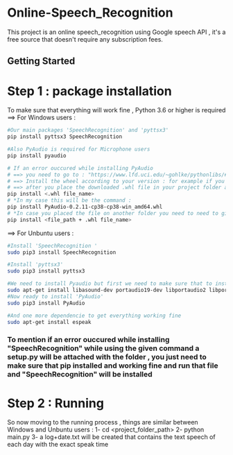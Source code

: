 # Online-Speech_Recognition
This project is an online speech_recognition using Google speech API , it's a free source that doesn't require any subscription fees. 

## Getting Started 
# Step 1 : package installation 
To make sure that everything will work fine , Python 3.6 or higher is required 
==> For Windows users : 
``` bash
#Our main packages 'SpeechRecognition' and 'pyttsx3'
pip install pyttsx3 SpeechRecognition 

#Also PyAudio is required for Microphone users 
pip install pyaudio

# If an error ouccured while installing PyAudio 
# ==> you need to go to : "https://www.lfd.uci.edu/~gohlke/pythonlibs/#pyaudio"
# ==> Install the wheel according to your version : for example if you are using 3.8 python you should look for a version with 'cp38' in name and 64bit system you should look for 'win_amd64' if 32bit so it will be 'win32'
# ==> after you place the downloaded .whl file in your project folder and run this command :
pip install <.whl file_name> 
# *In my case this will be the command :  
pip install PyAudio-0.2.11-cp38-cp38-win_amd64.whl 
# *In case you placed the file on another folder you need to need to give the full path + file name :
pip install <file_path + .whl file_name> 
```

==> For Unbuntu users : 
``` bash
#Install 'SpeechRecognition '
sudo pip3 install SpeechRecognition  

#Install 'pyttsx3'
sudo pip3 install pyttsx3 

#We need to install Pyaudio but first we need to make sure that to install these dependencies
sudo apt-get install libasound-dev portaudio19-dev libportaudio2 libportaudiocpp0
#Now ready to install 'PyAudio'
sudo pip3 install PyAudio

#And one more dependencie to get everything working fine 
sudo apt-get install espeak
``` 
### To mention if an error ouccured while installing "SpeechRecognition" while using the given command a setup.py will be attached with the folder , you just need to make sure that pip installed and working fine and run that file and "SpeechRecognition" will be installed 

# Step 2 : Running 
So now moving to the running process , things are similar between Windows and Unbuntu users :
1- cd <project_folder_path>
2- python main.py
3- a log+date.txt will be created that contains the text speech of each day with the exact speak time  
